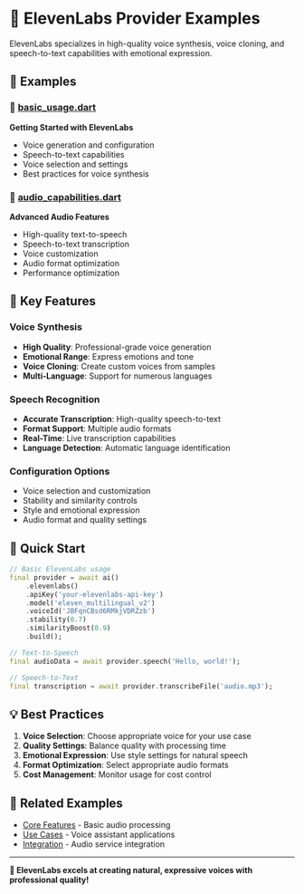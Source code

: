 # 🎵 ElevenLabs Provider Examples

ElevenLabs specializes in high-quality voice synthesis, voice cloning, and speech-to-text capabilities with emotional expression.

## 📁 Examples

### 🚀 [basic_usage.dart](basic_usage.dart)
**Getting Started with ElevenLabs**
- Voice generation and configuration
- Speech-to-text capabilities
- Voice selection and settings
- Best practices for voice synthesis

### 🎵 [audio_capabilities.dart](audio_capabilities.dart)
**Advanced Audio Features**
- High-quality text-to-speech
- Speech-to-text transcription
- Voice customization
- Audio format optimization
- Performance optimization

## 🎯 Key Features

### Voice Synthesis
- **High Quality**: Professional-grade voice generation
- **Emotional Range**: Express emotions and tone
- **Voice Cloning**: Create custom voices from samples
- **Multi-Language**: Support for numerous languages

### Speech Recognition
- **Accurate Transcription**: High-quality speech-to-text
- **Format Support**: Multiple audio formats
- **Real-Time**: Live transcription capabilities
- **Language Detection**: Automatic language identification

### Configuration Options
- Voice selection and customization
- Stability and similarity controls
- Style and emotional expression
- Audio format and quality settings

## 🚀 Quick Start

```dart
// Basic ElevenLabs usage
final provider = await ai()
    .elevenlabs()
    .apiKey('your-elevenlabs-api-key')
    .model('eleven_multilingual_v2')
    .voiceId('JBFqnCBsd6RMkjVDRZzb')
    .stability(0.7)
    .similarityBoost(0.9)
    .build();

// Text-to-Speech
final audioData = await provider.speech('Hello, world!');

// Speech-to-Text
final transcription = await provider.transcribeFile('audio.mp3');
```

## 💡 Best Practices

1. **Voice Selection**: Choose appropriate voice for your use case
2. **Quality Settings**: Balance quality with processing time
3. **Emotional Expression**: Use style settings for natural speech
4. **Format Optimization**: Select appropriate audio formats
5. **Cost Management**: Monitor usage for cost control

## 🔗 Related Examples

- [Core Features](../../02_core_features/) - Basic audio processing
- [Use Cases](../../05_use_cases/) - Voice assistant applications
- [Integration](../../06_integration/) - Audio service integration

---

**🎵 ElevenLabs excels at creating natural, expressive voices with professional quality!**
